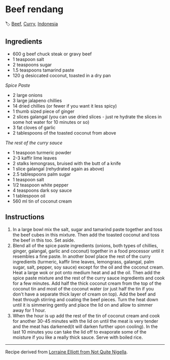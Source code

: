 # Beef rendang

🏷  [Beef](../ingredients/beef.md), [Curry](../tags/curry.md), [Indonesia](../cuisines/indonesia.md)

## Ingredients

- 600 g beef chuck steak or gravy beef
- 1 teaspoon salt
- 2 teaspoons sugar
- 1.5 teaspoons tamarind paste
- 120 g desiccated coconut, toasted in a dry pan

*Spice Paste*

- 2 large onions
- 3 large jalapeno chillies
- 14 dried chillies (or fewer if you want it less spicy)
- 1 thumb sized piece of ginger
- 2 slices galangal (you can use dried slices - just re hydrate the slices in some hot water for 10 minutes or so)
- 3 fat cloves of garlic
- 2 tablespoons of the toasted coconut from above

*The rest of the curry sauce*

- 1 teaspoon turmeric powder
- 2-3 kaffir lime leaves
- 2 stalks lemongrass, bruised with the butt of a knife
- 1 slice galangal (rehydrated again as above)
- 2.5 tablespoons palm sugar
- 1 teaspoon salt
- 1/2 teaspoon white pepper
- 4 teaspoons dark soy sauce
- 1 tablespoon oil
- 560 ml tin of coconut cream

## Instructions

1. In a large bowl mix the salt, sugar and tamarind paste together and toss the beef cubes in this mixture. Then add the toasted coconut and toss the beef in this too. Set aside.
2. Blend all of the spice paste ingredients (onions, both types of chillies, ginger, galangal, garlic and coconut) together in a food processor until it resembles a fine paste. In another bowl place the rest of the curry ingredients (turmeric, kaffir lime leaves, lemongrass, galangal, palm sugar, salt, pepper, soy sauce) except for the oil and the coconut cream. Heat a large wok or pot onto medium heat and ad the oil. Then add the spice paste mixture and the rest of the curry sauce ingredients and cook for a few minutes. Add half the thick coconut cream from the top of the coconut tin and most of the coconut water (or just half the tin if you don't have a separate thick layer of cream on top). Add the beef and heat through stirring and coating the beef pieces. Turn the heat down until it is simmering gently and place the lid on and allow to simmer away for 1 hour.
3. When the hour is up add the rest of the tin of coconut cream and cook for another 30-45 minutes with the lid on until the meat is very tender and the meat has darkened(it will darken further upon cooling). In the last 10 minutes you can take the lid off to evaporate some of the moisture if you like a really thick sauce. Serve with boiled rice.

---

Recipe derived from [Lorraine Elliott from Not Quite Nigella](https://www.notquitenigella.com/2011/06/23/beef-rendang/).
